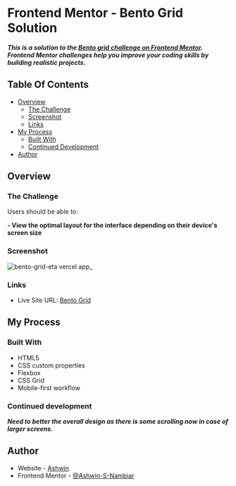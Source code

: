 # Frontend Mentor - Bento Grid Solution

***This is a solution to the [Bento grid challenge on Frontend Mentor](https://www.frontendmentor.io/challenges/bento-grid-RMydElrlOj). Frontend Mentor challenges help you improve your coding skills by building realistic projects.*** 

## Table Of Contents

- [Overview](#overview)
  - [The Challenge](#the-challenge)
  - [Screenshot](#screenshot)
  - [Links](#links)
- [My Process](#my-process)
  - [Built With](#built-with)
  - [Continued Development](#continued-development)
- [Author](#author)

## Overview

### The Challenge

Users should be able to:

**- View the optimal layout for the interface depending on their device's screen size**

### Screenshot

![bento-grid-eta vercel app_](https://github.com/user-attachments/assets/6a763bdc-38f9-4970-97af-28e29507280c)

### Links

- Live Site URL: [Bento Grid](https://bento-grid-eta.vercel.app/)

## My Process

### Built With

- HTML5
- CSS custom properties
- Flexbox
- CSS Grid
- Mobile-first workflow

### Continued development

***Need to better the overall design as there is some scrolling now in case of larger screens.***

## Author

- Website - [Ashwin](https://ashwin-portfolio-alpha.vercel.app/)
- Frontend Mentor - [@Ashwin-S-Nambiar](https://www.frontendmentor.io/profile/Ashwin-S-Nambiar)


